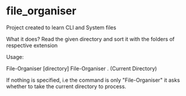 # file_organiser
Project created to learn CLI and System files

What it does?
Read the given directory and sort it with the folders of respective extension

Usage:

File-Organiser [directory]
File-Organiser . (Current Directory)

If nothing is specified,
i.e the command is only "File-Organiser"
it asks whether to take the current directory to process.

